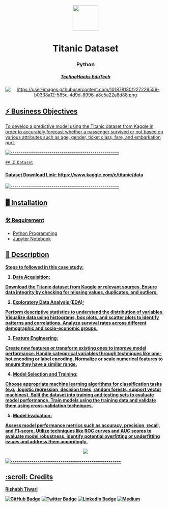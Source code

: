 <p align="center"> 
  <img src="https://miro.medium.com/v2/resize:fit:1400/0*0l2af091BUHD8hOi" width="80px" height="80px">
</p>
<h1 align="center"> Titanic Dataset  </h1>
<h3 align="center">  Python  </h3>
<h5 align="center">  <a href="https://technohacks.co.in"> TechnoHacks EduTech </h5>
<p align="center"> 
  <img src="https://raw.githubusercontent.com/Masterx-AI/Project_Titanic_Survival_Prediction_/main/titanic.jpg" alt="https://user-images.githubusercontent.com/101878130/227229559-b0338a12-585c-4d9d-8996-a8e5a22a8d88.png">

   <h2> ⚡️ Business Objectives</h2
   </b> To develop a predictive model using the Titanic dataset from Kaggle in order to accurately forecast whether a passenger survived or not based on various attributes such as age, gender, ticket class, fare, and embarkation port. </b>
   
   ![-----------------------------------------------------](https://raw.githubusercontent.com/andreasbm/readme/master/assets/lines/rainbow.png)

    ## ⏳ Dataset
   
   <h4>  Dataset Download Link: https://www.kaggle.com/c/titanic/data </h4> 
   
   ![-----------------------------------------------------](https://raw.githubusercontent.com/andreasbm/readme/master/assets/lines/rainbow.png)

   ## :desktop_computer:	Installation
      
   ### :hammer_and_wrench: Requirement
   
   * Python Programming
   * Jupyter Notebook

   ## 📝 Description
   <b>Steps to followed in this case study: <b>

  1. Data Acquisition:

Download the Titanic dataset from Kaggle or relevant sources.
Ensure data integrity by checking for missing values, duplicates, and outliers.

2. Exploratory Data Analysis (EDA):

Perform descriptive statistics to understand the distribution of variables.
Visualize data using histograms, box plots, and scatter plots to identify patterns and correlations.
Analyze survival rates across different demographic and socio-economic groups.

3. Feature Engineering:

Create new features or transform existing ones to improve model performance.
Handle categorical variables through techniques like one-hot encoding or label encoding.
Normalize or scale numerical features to ensure they have a similar range.

4. Model Selection and Training:

Choose appropriate machine learning algorithms for classification tasks (e.g., logistic regression, decision trees, random forests, support vector machines).
Split the dataset into training and testing sets to evaluate model performance.
Train models using the training data and validate them using cross-validation techniques.

5. Model Evaluation:

Assess model performance metrics such as accuracy, precision, recall, and F1-score.
Utilize techniques like ROC curves and AUC scores to evaluate model robustness.
Identify potential overfitting or underfitting issues and address them accordingly.


<p align="center">
    <img src="https://static1.squarespace.com/static/5006453fe4b09ef2252ba068/t/5090b249e4b047ba54dfd258/1351660113175/TItanic-Survival-Infographic.jpg?format=1500w">


   ![-----------------------------------------------------](https://raw.githubusercontent.com/andreasbm/readme/master/assets/lines/rainbow.png)

   <!-- CREDITS -->

  <h2 id="credits"> :scroll: Credits</h2>
  
 Rishabh Tiwari
 
 [![GitHub Badge](https://img.shields.io/badge/GitHub-100000?style=for-the-badge&logo=github&logoColor=white)](https://github.com/irishabhtiwari)
 [![Twitter Badge](https://img.shields.io/badge/Twitter-1DA1F2?style=for-the-badge&logo=twitter&logoColor=white)](https://twitter.com/irishabhtiwari)
 [![LinkedIn Badge](https://img.shields.io/badge/LinkedIn-0077B5?style=for-the-badge&logo=linkedin&logoColor=white)](https://www.linkedin.com/in/smsrishabh)
 [![Medium](https://img.shields.io/badge/Medium-12100E?style=for-the-badge&logo=medium&logoColor=white)](https://medium.com/@smsrishabh)

    
